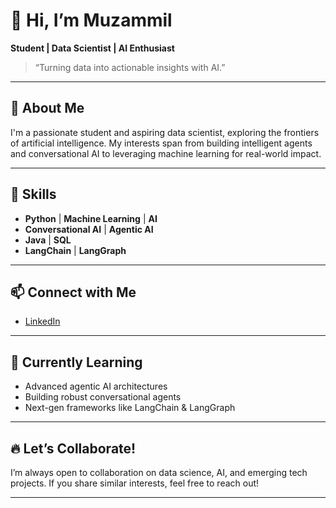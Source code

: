 # 👋 Hi, I’m Muzammil

**Student | Data Scientist | AI Enthusiast**

> “Turning data into actionable insights with AI.”

---

## 🚀 About Me

I'm a passionate student and aspiring data scientist, exploring the frontiers of artificial intelligence. My interests span from building intelligent agents and conversational AI to leveraging machine learning for real-world impact.

---

## 🧠 Skills

- **Python** | **Machine Learning** | **AI**
- **Conversational AI** | **Agentic AI**
- **Java** | **SQL**
- **LangChain** | **LangGraph**

---

## 📫 Connect with Me

- [LinkedIn](https://www.linkedin.com/in/muzammil-b84205231)

---

## 🌱 Currently Learning

- Advanced agentic AI architectures
- Building robust conversational agents
- Next-gen frameworks like LangChain & LangGraph

---

## 🔥 Let’s Collaborate!

I’m always open to collaboration on data science, AI, and emerging tech projects. If you share similar interests, feel free to reach out!

---

<!--
## 📂 Featured Projects
Coming soon!
-->
